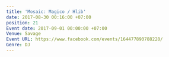 ```yaml
---
title: 'Mosaic: Magico / Hlib'
date: 2017-08-30 00:16:00 +07:00
position: 21
Event date: 2017-09-01 00:00:00 +07:00
Venue: Savage
Event URL: https://www.facebook.com/events/164477890788228/
Genre: DJ
---
```


